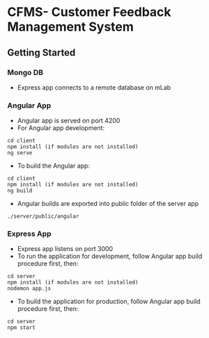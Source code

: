 # CFMS- Customer Feedback Management System

## Getting Started

### Mongo DB
* Express app connects to a remote database on mLab

### Angular App
* Angular app is served on port 4200
* For Angular app development:
```
cd client
npm install (if modules are not installed)
ng serve
```
* To build the Angular app:
```
cd client
npm install (if modules are not installed)
ng build 
```
* Angular builds are exported into public folder of the server app 
```
./server/public/angular
```

### Express App
* Express app listens on port 3000
* To run the application for development, follow Angular app build procedure first, then: 
```
cd server
npm install (if modules are not installed)
nodemon app.js
```
* To build the application for production, follow Angular app build procedure first, then: 
```
cd server
npm start
```